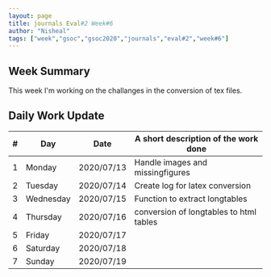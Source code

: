 ```yaml
---
layout: page
title: journals Eval#2 Week#6
author: "Nisheal"
tags: ["week","gsoc","gsoc2020","journals","eval#2","week#6"]
---
```


## Week Summary

This week I'm working on the challanges in the conversion of tex files.


## Daily Work Update

|\#|Day|Date|A short description of the work done|  
|---	|---	|---	|---	|  
|1   	| Monday 	|   2020/07/13	|  Handle images and missingfigures 	|  
|2   	| Tuesday  	|   2020/07/14	|  Create log for latex conversion 	|  
|3   	| Wednesday  	|  2020/07/15 	|  Function to extract longtables 	|  
|4   	| Thursday  	|   2020/07/16	|   conversion of longtables to html tables	|  
|5   	| Friday  	|   2020/07/17	|   	|  
|6   	| Saturday  	|   2020/07/18	|   	|  
|7   	| Sunday  	|   2020/07/19	|   	|  
